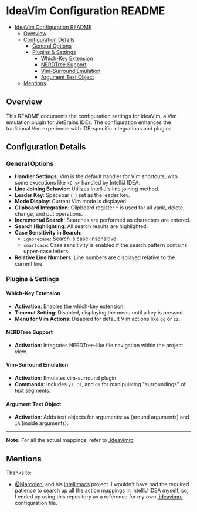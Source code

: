 # IdeaVim Configuration README

<!--toc:start-->

- [IdeaVim Configuration README](#ideavim-configuration-readme)
  - [Overview](#overview)
  - [Configuration Details](#configuration-details)
    - [General Options](#general-options)
    - [Plugins & Settings](#plugins-settings)
      - [Which-Key Extension](#which-key-extension)
      - [NERDTree Support](#nerdtree-support)
      - [Vim-Surround Emulation](#vim-surround-emulation)
      - [Argument Text Object](#argument-text-object)
  - [Mentions](#mentions)

<!--toc:end-->

## Overview

This README documents the configuration settings for IdeaVim, a Vim emulation plugin for JetBrains
IDEs. The configuration enhances the traditional Vim experience with IDE-specific integrations
and plugins.

## Configuration Details

### General Options

- **Handler Settings**: Vim is the default handler for Vim shortcuts, with some exceptions like
  `<C-y>` handled by IntelliJ IDEA.
- **Line Joining Behavior**: Utilizes IntelliJ's line joining method.
- **Leader Key**: Spacebar (` `) set as the leader key.
- **Mode Display**: Current Vim mode is displayed.
- **Clipboard Integration**: Clipboard register `*` is used for all yank, delete, change, and put
  operations.
- **Incremental Search**: Searches are performed as characters are entered.
- **Search Highlighting**: All search results are highlighted.
- **Case Sensitivity in Search**:
  - `ignorecase`: Search is case-insensitive.
  - `smartcase`: Case sensitivity is enabled if the search pattern contains upper-case letters.
- **Relative Line Numbers**: Line numbers are displayed relative to the current line.

### Plugins & Settings

#### Which-Key Extension

- **Activation**: Enables the which-key extension.
- **Timeout Setting**: Disabled, displaying the menu until a key is pressed.
- **Menu for Vim Actions**: Disabled for default Vim actions like `gg` or `zz`.

#### NERDTree Support

- **Activation**: Integrates NERDTree-like file navigation within the project view.

#### Vim-Surround Emulation

- **Activation**: Emulates vim-surround plugin.
- **Commands**: Includes `ys`, `cs`, and `ds` for manipulating "surroundings" of text segments.

#### Argument Text Object

- **Activation**: Adds text objects for arguments: `aA` (around arguments) and `iA` (inside arguments).

---

**Note:** For all the actual mappings, refer to [.ideavimrc](./.ideavimrc)

## Mentions

Thanks to:

- [@Marcoleni](https://github.com/MarcoIeni) and his
  [intellimacs](https://github.com/MarcoIeni/intellimacs) project. I wouldn't have had the
  required patience to search up all the action mappings in IntelliJ IDEA myself, so, I ended up
  using this repository as a reference for my own [.ideavimrc](./idea/.ideavimrc) configuration file.
